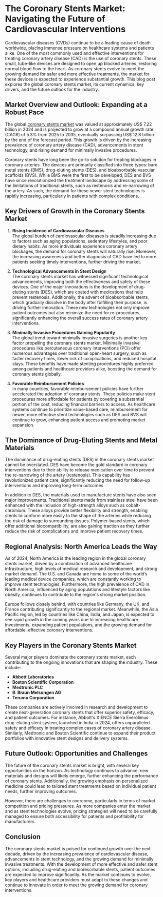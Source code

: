 
# The Coronary Stents Market: Navigating the Future of Cardiovascular Interventions

Cardiovascular diseases (CVDs) continue to be a leading cause of death worldwide, placing immense pressure on healthcare systems and patients alike. One of the most commonly used and effective interventions for treating coronary artery disease (CAD) is the use of coronary stents. These small, tube-like devices are designed to open up blocked arteries, restoring normal blood flow to the heart. As coronary stents evolve to meet the growing demand for safer and more effective treatments, the market for these devices is expected to experience substantial growth. This blog post explores the global coronary stents market, its current dynamics, key drivers, and the future outlook for the industry.

## Market Overview and Outlook: Expanding at a Robust Pace

The global [coronary stents market](https://www.transparencymarketresearch.com/coronary-stents-market.html) was valued at approximately US$ 7.22 billion in 2024 and is projected to grow at a compound annual growth rate (CAGR) of 5.3% from 2025 to 2035, eventually surpassing US$ 12.8 billion by the end of the forecast period. This growth is driven by the increasing prevalence of coronary artery disease (CAD), advancements in stent technology, and rising demand for minimally invasive procedures. 

Coronary stents have long been the go-to solution for treating blockages in coronary arteries. The devices are primarily classified into three types: bare metal stents (BMS), drug-eluting stents (DES), and bioabsorbable vascular scaffolds (BVS). While BMS were the first to be developed, DES and BVS have since revolutionized the treatment landscape by addressing some of the limitations of traditional stents, such as restenosis and re-narrowing of the artery. As such, the demand for these newer stent technologies is rapidly increasing, particularly in patients with complex conditions.

## Key Drivers of Growth in the Coronary Stents Market

1. **Rising Incidence of Cardiovascular Diseases**  
   The global burden of cardiovascular diseases is steadily increasing due to factors such as aging populations, sedentary lifestyles, and poor dietary habits. As more individuals experience coronary artery blockages, the demand for coronary stents will naturally rise. Moreover, the increasing awareness and better diagnosis of CAD have led to more patients seeking timely interventions, further driving the market.

2. **Technological Advancements in Stent Design**  
   The coronary stents market has witnessed significant technological advancements, improving both the effectiveness and safety of these devices. One of the major innovations is the development of drug-eluting stents (DES), which are coated with medications that help prevent restenosis. Additionally, the advent of bioabsorbable stents, which gradually dissolve in the body after fulfilling their purpose, is driving further innovation. These new technologies not only improve patient outcomes but also minimize the need for re-procedures, significantly enhancing the overall success rates of coronary artery interventions.

3. **Minimally Invasive Procedures Gaining Popularity**  
   The global trend toward minimally invasive surgeries is another key factor propelling the coronary stents market. Minimally invasive procedures like percutaneous coronary interventions (PCI) offer numerous advantages over traditional open-heart surgery, such as faster recovery times, lower risk of complications, and reduced hospital stays. These benefits have made stenting procedures highly preferred among patients and healthcare providers alike, boosting the demand for coronary stents globally.

4. **Favorable Reimbursement Policies**  
   In many countries, favorable reimbursement policies have further accelerated the adoption of coronary stents. These policies make stent procedures more affordable for patients by covering a substantial portion of the cost, reducing financial barriers to access. As healthcare systems continue to prioritize value-based care, reimbursement for newer, more effective stent technologies such as DES and BVS will continue to grow, enhancing patient access and promoting market expansion.

## The Dominance of Drug-Eluting Stents and Metal Materials

The dominance of drug-eluting stents (DES) in the coronary stents market cannot be overstated. DES have become the gold standard in coronary interventions due to their ability to release medication over time to prevent the re-narrowing of the artery (restenosis). This capability has revolutionized patient care, significantly reducing the need for follow-up interventions and improving long-term outcomes.

In addition to DES, the materials used to manufacture stents have also seen major improvements. Traditional stents made from stainless steel have been enhanced with the inclusion of high-strength alloys such as cobalt-chromium. These alloys provide better flexibility and strength, enabling stents to conform more easily to the shape of the arteries while reducing the risk of damage to surrounding tissues. Polymer-based stents, which offer additional biocompatibility, are also gaining traction as they further reduce the risk of complications and improve patient recovery times.

## Regional Analysis: North America Leads the Way

As of 2024, North America is the leading region in the global coronary stents market, driven by a combination of advanced healthcare infrastructure, high levels of medical research and development, and strong market demand. The U.S. and Canada are home to some of the world’s leading medical device companies, which are constantly working to improve stent technologies. Furthermore, the high prevalence of CAD in North America, influenced by aging populations and lifestyle factors like obesity, continues to contribute to the region's strong market position.

Europe follows closely behind, with countries like Germany, the UK, and France contributing significantly to the regional market. Meanwhile, the Asia Pacific region, led by countries like China, India, and Japan, is expected to see rapid growth in the coming years due to increasing healthcare investments, expanding patient populations, and the growing demand for affordable, effective coronary interventions.

## Key Players in the Coronary Stents Market

Several major players dominate the coronary stents market, each contributing to the ongoing innovations that are shaping the industry. These include:

- **Abbott Laboratories**  
- **Boston Scientific Corporation**  
- **Medtronic PLC**  
- **B. Braun Melsungen AG**  
- **Terumo Corporation**

These companies are actively involved in research and development to create next-generation coronary stents that offer superior safety, efficacy, and patient outcomes. For instance, Abbott's XIENCE Sierra Everolimus drug-eluting stent system, launched in India in 2024, offers unparalleled safety and efficacy in treating complex cases of coronary artery disease. Similarly, Medtronic and Boston Scientific continue to expand their product portfolios with innovative stent designs and delivery systems.

## Future Outlook: Opportunities and Challenges

The future of the coronary stents market is bright, with several key opportunities on the horizon. As technology continues to advance, new materials and designs will likely emerge, further enhancing the performance of coronary stents. Additionally, the growing emphasis on personalized medicine could lead to tailored stent treatments based on individual patient needs, further improving outcomes.

However, there are challenges to overcome, particularly in terms of market competition and pricing pressures. As more companies enter the market and as stent technologies evolve, pricing strategies will need to be carefully managed to ensure both accessibility for patients and profitability for manufacturers.

## Conclusion

The coronary stents market is poised for continued growth over the next decade, driven by the increasing prevalence of cardiovascular disease, advancements in stent technology, and the growing demand for minimally invasive treatments. With the development of more effective and safer stent options, including drug-eluting and bioresorbable stents, patient outcomes are expected to improve significantly. As the market continues to evolve, key players and healthcare providers must adapt to these changes and continue to innovate in order to meet the growing demand for coronary interventions.
